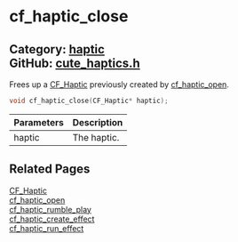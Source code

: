 # cf_haptic_close

Category: [haptic](https://github.com/RandyGaul/cute_framework/blob/master/docs/api_reference?id=haptic)  
GitHub: [cute_haptics.h](https://github.com/RandyGaul/cute_framework/blob/master/include/cute_haptics.h)  
---

Frees up a [CF_Haptic](https://github.com/RandyGaul/cute_framework/blob/master/docs/haptic/cf_haptic.md) previously created by [cf_haptic_open](https://github.com/RandyGaul/cute_framework/blob/master/docs/haptic/cf_haptic_open.md).

```cpp
void cf_haptic_close(CF_Haptic* haptic);
```

Parameters | Description
--- | ---
haptic | The haptic.

## Related Pages

[CF_Haptic](https://github.com/RandyGaul/cute_framework/blob/master/docs/haptic/cf_haptic.md)  
[cf_haptic_open](https://github.com/RandyGaul/cute_framework/blob/master/docs/haptic/cf_haptic_open.md)  
[cf_haptic_rumble_play](https://github.com/RandyGaul/cute_framework/blob/master/docs/haptic/cf_haptic_rumble_play.md)  
[cf_haptic_create_effect](https://github.com/RandyGaul/cute_framework/blob/master/docs/haptic/cf_haptic_create_effect.md)  
[cf_haptic_run_effect](https://github.com/RandyGaul/cute_framework/blob/master/docs/haptic/cf_haptic_run_effect.md)  
